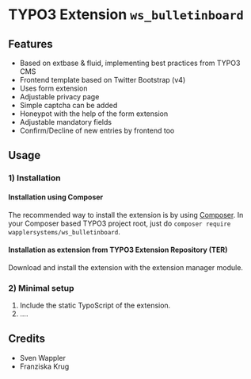 # TYPO3 Extension ``ws_bulletinboard``

## Features

- Based on extbase & fluid, implementing best practices from TYPO3 CMS
- Frontend template based on Twitter Bootstrap (v4)
- Uses form extension
- Adjustable privacy page
- Simple captcha can be added
- Honeypot with the help of the form extension
- Adjustable mandatory fields
- Confirm/Decline of new entries by frontend too

## Usage


### 1) Installation

#### Installation using Composer

The recommended way to install the extension is by using [Composer][1]. In your Composer based TYPO3 project root, just do `composer require wapplersystems/ws_bulletinboard`.

#### Installation as extension from TYPO3 Extension Repository (TER)

Download and install the extension with the extension manager module.

### 2) Minimal setup

1) Include the static TypoScript of the extension.
2) ....

## Credits ##

* Sven Wappler
* Franziska Krug

[1]: https://getcomposer.org/
